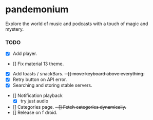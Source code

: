 # pandemonium

Explore the world of music and podcasts with a touch of magic and mystery.

### TODO
- [x] Add player.
- [] Fix material 13 theme.
- [x] Add toasts / snackBars.
~~- [] move keyboard above everything.~~
- [x] Retry button on API error.
- [x] Searching and storing stable servers.
- [] Notification playback
  - [x] try just audio
- [] Categories page.
  ~~- [] Fetch categories dynamically.~~
- [] Release on f droid.